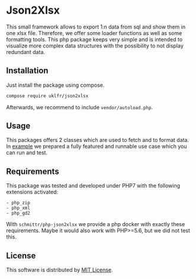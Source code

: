 # Json2Xlsx
This small framework allows to export 1:n data from sql and show them in one xlsx file. 
Therefore, we offer some loader functions as well as some formatting tools.
This php package keeps very simple and is intended to visualize more complex data structures with 
the possibility to not display redundant data.

## Installation
Just install the package using compose.
```bash
compose require uklfr/json2xlsx
```
Afterwards, we recommend to include `vendor/autoload.php`.


## Usage
This packages offers 2 classes which are used to fetch and to format data.
In [example](example/README.md) we prepared a fully featured and runnable use case which you can run and test.


## Requirements
This package was tested and developed under PHP7 with the following extensions activated:

    - php_zip
    - php_xml
    - php_gd2
    
With `schmittr/php-json2xlsx` we provide a php docker with 
exactly these requirements. Maybe it would also work with PHP>=5.6, but we did not test this. 

## License
This software is distributed by [MIT License](LICENSE).